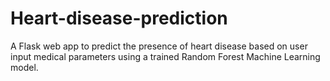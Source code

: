 # Heart-disease-prediction
A Flask web app to predict the presence of heart disease based on user input medical parameters using a trained Random Forest Machine Learning model.
